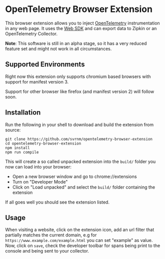 # OpenTelemetry Browser Extension

This browser extension allows you to inject [OpenTelemetry](https://opentelemetry.io/) instrumentation in any web page. It uses the [Web SDK](https://github.com/open-telemetry/opentelemetry-js/tree/main/packages/opentelemetry-web) and can export data to Zipkin or an OpenTelemetry Collector.

**Note**: This software is still in an alpha stage, so it has a very reduced feature set and might not work in all circumstances. 
## Supported Environments

Right now this extension only supports chromium based browsers with support for manifest version 3. 

Support for other browser like firefox (and manifest version 2) will follow soon.
## Installation

Run the following in your shell to download and build the extension from source:

```shell
git clone https://github.com/svrnm/opentelemetry-browser-extension
cd opentelemetry-browser-extension
npm install
npm run compile
```

This will create a so called unpacked extension into the `build/` folder you now can load into your browser: 

* Open a new browser window and go to chrome://extensions
* Turn on "Developer Mode"
* Click on "Load unpacked" and select the `build/` folder containing the extension

If all goes well you should see the extension listed.

## Usage

When visiting a website, click on the extension icon, add an url filter that partially matches the current domain, e.g for `https://www.example.com/example.html` you can set "example" as value. Now, click on `save`, check the developer toolbar for spans being print to the console and being sent to your collector.
